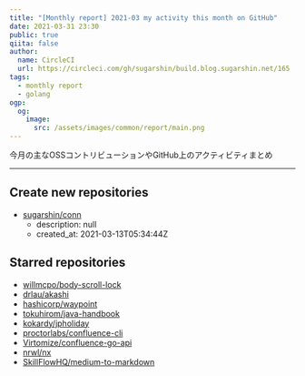 ```yaml
---
title: "[Monthly report] 2021-03 my activity this month on GitHub"
date: 2021-03-31 23:30
public: true
qiita: false
author:
  name: CircleCI
  url: https://circleci.com/gh/sugarshin/build.blog.sugarshin.net/165
tags:
  - monthly report
  - golang
ogp:
  og:
    image:
      src: /assets/images/common/report/main.png
---
```


今月の主なOSSコントリビューションやGitHub上のアクティビティまとめ

***

## Create new repositories

- [sugarshin/conn](https://github.com/sugarshin/conn)
  - description: null
  - created_at: 2021-03-13T05:34:44Z

## Starred repositories

- [willmcpo/body-scroll-lock](https://github.com/willmcpo/body-scroll-lock)
- [drlau/akashi](https://github.com/drlau/akashi)
- [hashicorp/waypoint](https://github.com/hashicorp/waypoint)
- [tokuhirom/java-handbook](https://github.com/tokuhirom/java-handbook)
- [kokardy/jpholiday](https://github.com/kokardy/jpholiday)
- [proctorlabs/confluence-cli](https://github.com/proctorlabs/confluence-cli)
- [Virtomize/confluence-go-api](https://github.com/Virtomize/confluence-go-api)
- [nrwl/nx](https://github.com/nrwl/nx)
- [SkillFlowHQ/medium-to-markdown](https://github.com/SkillFlowHQ/medium-to-markdown)
